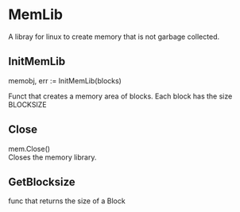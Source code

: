 # MemLib
A libray for linux to create memory that is not garbage collected.  

## InitMemLib
memobj, err := InitMemLib(blocks)  

Funct that creates a memory area of blocks. Each block has the size BLOCKSIZE

## Close
mem.Close()  
Closes the memory library.  


## GetBlocksize
func that returns the size of a Block  
